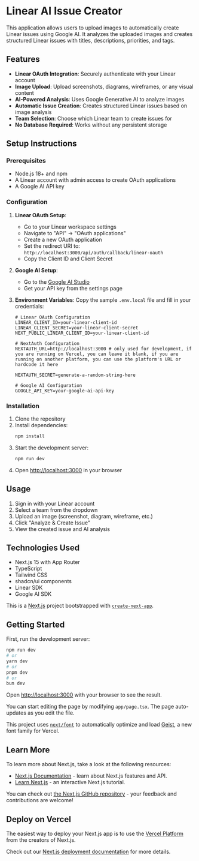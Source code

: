 # Linear AI Issue Creator

This application allows users to upload images to automatically create Linear issues using Google AI. It analyzes the uploaded images and creates structured Linear issues with titles, descriptions, priorities, and tags.

## Features

- **Linear OAuth Integration**: Securely authenticate with your Linear account
- **Image Upload**: Upload screenshots, diagrams, wireframes, or any visual content
- **AI-Powered Analysis**: Uses Google Generative AI to analyze images
- **Automatic Issue Creation**: Creates structured Linear issues based on image analysis
- **Team Selection**: Choose which Linear team to create issues for
- **No Database Required**: Works without any persistent storage

## Setup Instructions

### Prerequisites

- Node.js 18+ and npm
- A Linear account with admin access to create OAuth applications
- A Google AI API key

### Configuration

1. **Linear OAuth Setup**:
   - Go to your Linear workspace settings
   - Navigate to "API" → "OAuth applications"
   - Create a new OAuth application
   - Set the redirect URI to: `http://localhost:3000/api/auth/callback/linear-oauth`
   - Copy the Client ID and Client Secret

2. **Google AI Setup**:
   - Go to the [Google AI Studio](https://makersuite.google.com/)
   - Get your API key from the settings page

3. **Environment Variables**:
   Copy the sample `.env.local` file and fill in your credentials:
   ```
   # Linear OAuth Configuration
   LINEAR_CLIENT_ID=your-linear-client-id
   LINEAR_CLIENT_SECRET=your-linear-client-secret
   NEXT_PUBLIC_LINEAR_CLIENT_ID=your-linear-client-id

   # NextAuth Configuration
   NEXTAUTH_URL=http://localhost:3000 # only used for development, if you are running on Vercel, you can leave it blank, if you are running on another platform, you can use the platform's URL or hardcode it here

   NEXTAUTH_SECRET=generate-a-random-string-here

   # Google AI Configuration  
   GOOGLE_API_KEY=your-google-ai-api-key
   ```

### Installation

1. Clone the repository
2. Install dependencies:
   ```bash
   npm install
   ```
3. Start the development server:
   ```bash
   npm run dev
   ```
4. Open [http://localhost:3000](http://localhost:3000) in your browser

## Usage

1. Sign in with your Linear account
2. Select a team from the dropdown
3. Upload an image (screenshot, diagram, wireframe, etc.)
4. Click "Analyze & Create Issue"
5. View the created issue and AI analysis

## Technologies Used

- Next.js 15 with App Router
- TypeScript
- Tailwind CSS
- shadcn/ui components
- Linear SDK
- Google AI SDK

This is a [Next.js](https://nextjs.org) project bootstrapped with [`create-next-app`](https://nextjs.org/docs/app/api-reference/cli/create-next-app).

## Getting Started

First, run the development server:

```bash
npm run dev
# or
yarn dev
# or
pnpm dev
# or
bun dev
```

Open [http://localhost:3000](http://localhost:3000) with your browser to see the result.

You can start editing the page by modifying `app/page.tsx`. The page auto-updates as you edit the file.

This project uses [`next/font`](https://nextjs.org/docs/app/building-your-application/optimizing/fonts) to automatically optimize and load [Geist](https://vercel.com/font), a new font family for Vercel.

## Learn More

To learn more about Next.js, take a look at the following resources:

- [Next.js Documentation](https://nextjs.org/docs) - learn about Next.js features and API.
- [Learn Next.js](https://nextjs.org/learn) - an interactive Next.js tutorial.

You can check out [the Next.js GitHub repository](https://github.com/vercel/next.js) - your feedback and contributions are welcome!

## Deploy on Vercel

The easiest way to deploy your Next.js app is to use the [Vercel Platform](https://vercel.com/new?utm_medium=default-template&filter=next.js&utm_source=create-next-app&utm_campaign=create-next-app-readme) from the creators of Next.js.

Check out our [Next.js deployment documentation](https://nextjs.org/docs/app/building-your-application/deploying) for more details.
